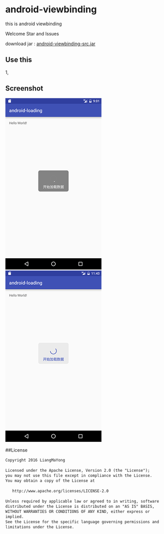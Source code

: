 ﻿# android-viewbinding
this is android viewbinding

Welcome Star and Issues

download jar : [android-viewbinding-src.jar](https://raw.githubusercontent.com/LiangMaYong/android-viewbinding/master/jar/android-viewbinding-src.jar)

## Use this
1,

## Screenshot
![Screenshot](https://raw.githubusercontent.com/LiangMaYong/android-loading/master/screenshot.png)
![Screenshot](https://raw.githubusercontent.com/LiangMaYong/android-loading/master/screenshot_1.png)

##License
```
Copyright 2016 LiangMaYong

Licensed under the Apache License, Version 2.0 (the "License");
you may not use this file except in compliance with the License.
You may obtain a copy of the License at

   http://www.apache.org/licenses/LICENSE-2.0

Unless required by applicable law or agreed to in writing, software
distributed under the License is distributed on an "AS IS" BASIS,
WITHOUT WARRANTIES OR CONDITIONS OF ANY KIND, either express or implied.
See the License for the specific language governing permissions and
limitations under the License.
```
